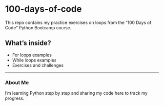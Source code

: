 # 100-days-of-code

This repo contains my practice exercises on loops from the "100 Days of Code" Python Bootcamp course.

## What’s inside?

- For loops examples
- While loops examples
- Exercises and challenges

---

### About Me

I’m learning Python step by step and sharing my code here to track my progress.
